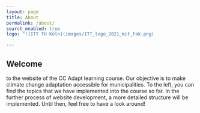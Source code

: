 ```yaml
---
layout: page
title: About
permalink: /about/
search_enabled: true
logo: "![ITT TH Köln](images/ITT_logo_2021_mit_Fak.png)

---
```


## Welcome ## 
to the website of the CC Adapt learning course. Our objective is to make climate change adaptation accessible for municipalities. 
To the left, you can find the topics that we have implemented into the course so far. In the further process of website development, a more detailed structure will be implemented.
Until then, feel free to have a look around!

